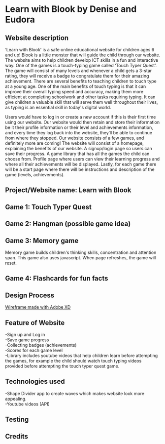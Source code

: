 # Learn with Blook by Denise and Eudora

## Website description

‘Learn with Blook’ is a safe online educational website for children ages 6 and up! Blook is a little monster that will guide the child through our website. The website aims to help children develop ICT skills in a fun and interactive way. One of the games is a touch-typing game called ‘Touch Typer Quest’. The game will consist of many levels and whenever a child gets a 3-star rating, they will receive a badge to congratulate them for their amazing achievement.
There are several benefits to teaching children to touch type at a young age. One of the main benefits of touch typing is that it can improve their overall typing speed and accuracy, making them more efficient at completing schoolwork and other tasks requiring typing. It can give children a valuable skill that will serve them well throughout their lives, as typing is an essential skill in today's digital world. <br>

Users would have to log in or create a new account if this is their first time using our website. Our website would then retain and store their information be it their profile information or their level and achievements information, and every time they log back into the website, they’ll be able to continue from where they stopped. Our website consists of a few games, and definitely more are coming! The website will consist of a homepage, explaining the benefits of our website. A signup/login page so users can save their progress. A game library that has all the games the child can choose from. Profile page where users can view their learning progress and where all their achievements will be displayed. Lastly, for each game there will be a start page where there will be instructions and description of the game (levels, achievements).

## Project/Website name: Learn with Blook

## Game 1: Touch Typer Quest

## Game 2: Hangman (possible game idea)

## Game 3: Memory game 

Memory game builds children's thinking skills, concentration and attention span. This game also uses javascript. When page refreshes, the game will reset. 

## Game 4: Flashcards for fun facts

## Design Process

[Wireframe made with Adobe XD](https://xd.adobe.com/view/8d5f786c-9ec3-41e0-a438-0207801a45df-d80c/)

## Feature of Website

-Sign up and Log in <br>
-Save game progress<br>
-Collecting badges (achievements)<br>
-Scores for each game level<br>
-Library includes youtube videos that help children learn before attempting the games, for example the child should watch touch typing videos provided before attempting the touch typer quest game.<br>


## Technologies used

-Shape Divider app to create waves which makes website look more appealing.<br>
-Youtube videos (API)

## Testing

## Credits
